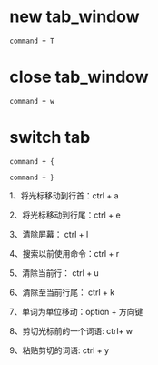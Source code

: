 # new tab_window
```
command + T
```

# close tab_window
```
command + w
```

# switch tab
```
command + {

command + }
```

1、将光标移动到行首：ctrl + a

2、将光标移动到行尾：ctrl + e

3、清除屏幕：                ctrl + l

4、搜索以前使用命令：ctrl + r

5、清除当前行：            ctrl + u

6、清除至当前行尾：    ctrl + k

7、单词为单位移动：option + 方向键

8、剪切光标前的一个词语: ctrl+ w

9、粘贴剪切的词语: ctrl + y




